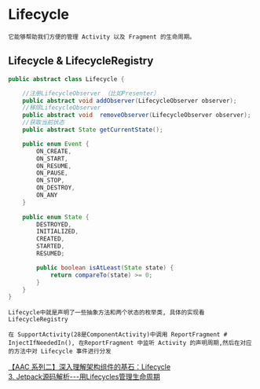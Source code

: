 # Lifecycle

    它能够帮助我们方便的管理 Activity 以及 Fragment 的生命周期。

## Lifecycle & LifecycleRegistry

``` java
public abstract class Lifecycle {

    //注册LifecycleObserver （比如Presenter）
    public abstract void addObserver(LifecycleObserver observer);
    //移除LifecycleObserver 
    public abstract void  removeObserver(LifecycleObserver observer);
    //获取当前状态
    public abstract State getCurrentState();

    public enum Event {
        ON_CREATE,
        ON_START,
        ON_RESUME,
        ON_PAUSE,
        ON_STOP,
        ON_DESTROY,
        ON_ANY
    }
    
    public enum State {
        DESTROYED,
        INITIALIZED,
        CREATED,
        STARTED,
        RESUMED;

        public boolean isAtLeast(State state) {
            return compareTo(state) >= 0;
        }
    }
}
```


    Lifecycle中就是声明了一些抽象方法和两个状态的枚举类, 具体的实现看LifecycleRegistry

    在 SupportActivity(28是ComponentActivity)中调用 ReportFragment # InjectIfNeededIn(), 在ReportFragment 中监听 Activity 的声明周期,然后在对应的方法中对 Lifecycle 事件进行分发


[【AAC 系列二】深入理解架构组件的基石：Lifecycle](https://juejin.im/post/5cd81634e51d453af7192b87)</br>
[3. Jetpack源码解析---用Lifecycles管理生命周期](https://juejin.im/post/5d15bbb86fb9a07f03574e56)</br>
